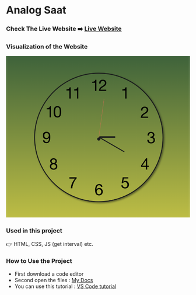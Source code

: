 # Analog Saat

### Check The Live Website ➡️ [Live Website](https://sekunev.github.io/Projects/37_Analog_Saat/)

### Visualization of the Website

![image](<https://github.com/Sekunev/Projects/blob/main/37_Analog_Saat/image%20(2).png>)

### Used in this project

👉 HTML, CSS, JS (get interval) etc.

### How to Use the Project

- First download a code editor
- Second open the files : [My Docs](https://github.com/Sekunev/Projects/tree/main/19_Calculator)
- You can use this tutorial : [VS Code tutorial](https://www.youtube.com/watch?v=fJEbVCrEMSE)

